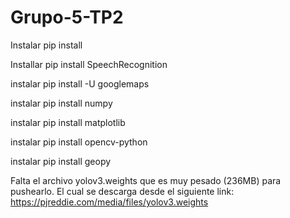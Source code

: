 # Grupo-5-TP2

Instalar pip install

Installar pip install SpeechRecognition

instalar pip install  -U googlemaps

instalar pip install  numpy

instalar pip install matplotlib

instalar pip install opencv-python

instalar pip install geopy

Falta el archivo yolov3.weights que es muy pesado (236MB) para pushearlo. El cual se descarga desde el siguiente link: https://pjreddie.com/media/files/yolov3.weights
